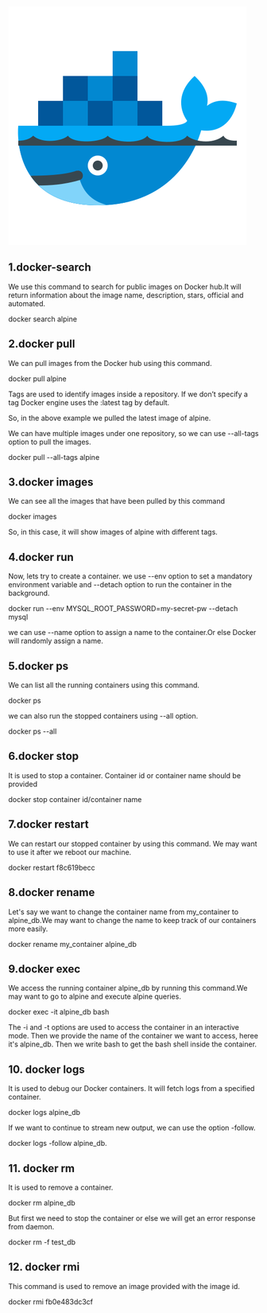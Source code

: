 
![](./icons8-docker-480.png)


## 1.docker-search
We use this command to search for public images on Docker hub.It
will return information about the image name, description, stars, official and automated. 

docker search alpine

## 2.docker pull
We can pull images from the Docker hub
using this command.

docker pull alpine

Tags are used to identify images inside a repository.
If we don’t specify a tag Docker engine uses the :latest tag by default.

So, in the above example we pulled the latest image of alpine.

We can have multiple images under one repository,
so we can use --all-tags option to pull the images.

docker pull --all-tags alpine
## 3.docker images
We can see all the images that have been pulled by this command

docker images

So, in this case, it will show images of alpine with different tags.
## 4.docker run
Now, lets try to create a container.
we use --env option to set a mandatory environment 
variable and --detach option to run the container in the background.

docker run --env MYSQL_ROOT_PASSWORD=my-secret-pw --detach mysql

we can use --name option to assign a name to the container.Or else
Docker will randomly assign a name.



## 5.docker ps
We can list all the running containers using 
this command.

docker ps

we can also run the stopped
containers using --all option.

docker ps --all

## 6.docker stop
It is used to stop a container.
Container id or container name should 
be provided

docker stop container id/container name


## 7.docker restart
We can restart our stopped container by using this command.
We may want to use it after we reboot our machine.

docker restart f8c619becc
## 8.docker rename
Let's say we want to change the 
container name from my_container to alpine_db.We may want to change
the name to keep track of our containers more easily.

docker rename my_container alpine_db
## 9.docker exec
We access the running container alpine_db by running this command.We may want to go to alpine and 
execute alpine queries.

docker exec -it alpine_db bash

The -i and -t options are used to access the container in an interactive mode. 
Then we provide the name of the container we want to access, heree it's alpine_db.
Then we write bash to get the bash shell inside the container.
## 10. docker logs

It is used to debug our Docker containers. 
It will fetch logs from a specified container.

docker logs alpine_db

If we want to continue to stream new output, we can use the option -follow.

docker logs -follow alpine_db.
## 11. docker rm
It is used to remove a container.

docker rm alpine_db

But first we need to stop the container or else we will get an 
error response from daemon.

docker rm -f test_db
## 12. docker rmi

This command is used to remove an image provided with the image id.

docker rmi fb0e483dc3cf